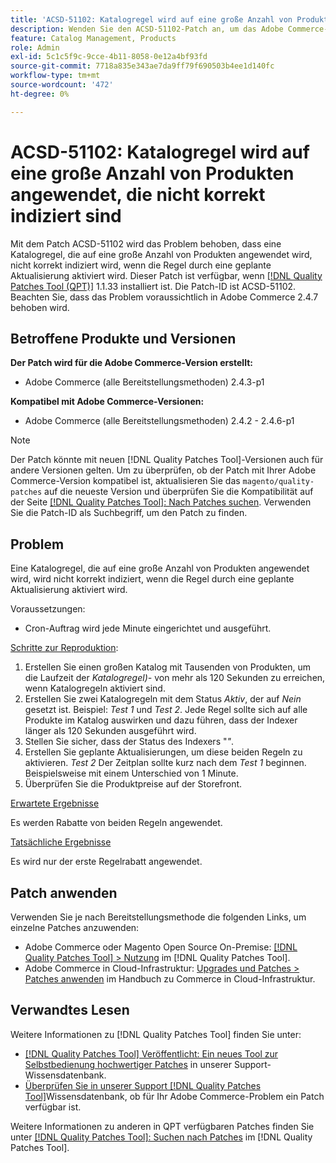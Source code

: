 ```yaml
---
title: 'ACSD-51102: Katalogregel wird auf eine große Anzahl von Produkten angewendet, die nicht korrekt indiziert sind'
description: Wenden Sie den ACSD-51102-Patch an, um das Adobe Commerce-Problem zu beheben, bei dem eine Katalogregel, die auf eine große Anzahl von Produkten angewendet wird, nicht korrekt indiziert wird, wenn die Regel durch ein geplantes Update aktiviert wird.
feature: Catalog Management, Products
role: Admin
exl-id: 5c1c5f9c-9cce-4b11-8058-0e12a4bf93fd
source-git-commit: 7718a835e343ae7da9ff79f690503b4ee1d140fc
workflow-type: tm+mt
source-wordcount: '472'
ht-degree: 0%

---
```


# ACSD-51102: Katalogregel wird auf eine große Anzahl von Produkten angewendet, die nicht korrekt indiziert sind

Mit dem Patch ACSD-51102 wird das Problem behoben, dass eine Katalogregel, die auf eine große Anzahl von Produkten angewendet wird, nicht korrekt indiziert wird, wenn die Regel durch eine geplante Aktualisierung aktiviert wird. Dieser Patch ist verfügbar, wenn [[!DNL Quality Patches Tool (QPT)]](/help/announcements/adobe-commerce-announcements/magento-quality-patches-released-new-tool-to-self-serve-quality-patches.md) 1.1.33 installiert ist. Die Patch-ID ist ACSD-51102. Beachten Sie, dass das Problem voraussichtlich in Adobe Commerce 2.4.7 behoben wird.

## Betroffene Produkte und Versionen

**Der Patch wird für die Adobe Commerce-Version erstellt:**

* Adobe Commerce (alle Bereitstellungsmethoden) 2.4.3-p1

**Kompatibel mit Adobe Commerce-Versionen:**

* Adobe Commerce (alle Bereitstellungsmethoden) 2.4.2 - 2.4.6-p1

>[!NOTE]
>
>Der Patch könnte mit neuen [!DNL Quality Patches Tool]-Versionen auch für andere Versionen gelten. Um zu überprüfen, ob der Patch mit Ihrer Adobe Commerce-Version kompatibel ist, aktualisieren Sie das `magento/quality-patches` auf die neueste Version und überprüfen Sie die Kompatibilität auf der Seite [[!DNL Quality Patches Tool]: Nach Patches suchen](https://experienceleague.adobe.com/tools/commerce-quality-patches/index.html?lang=de). Verwenden Sie die Patch-ID als Suchbegriff, um den Patch zu finden.

## Problem

Eine Katalogregel, die auf eine große Anzahl von Produkten angewendet wird, wird nicht korrekt indiziert, wenn die Regel durch eine geplante Aktualisierung aktiviert wird.

Voraussetzungen:

* Cron-Auftrag wird jede Minute eingerichtet und ausgeführt.

<u>Schritte zur Reproduktion</u>:

1. Erstellen Sie einen großen Katalog mit Tausenden von Produkten, um die Laufzeit der *Katalogregel)-* von mehr als 120 Sekunden zu erreichen, wenn Katalogregeln aktiviert sind.
2. Erstellen Sie zwei Katalogregeln mit dem Status *Aktiv*, der auf *Nein* gesetzt ist.  Beispiel: *Test 1* und *Test 2*. Jede Regel sollte sich auf alle Produkte im Katalog auswirken und dazu führen, dass der Indexer länger als 120 Sekunden ausgeführt wird.
3. Stellen Sie sicher, dass der Status des Indexers &quot;*&quot;*.
4. Erstellen Sie geplante Aktualisierungen, um diese beiden Regeln zu aktivieren. *Test 2* Der Zeitplan sollte kurz nach dem *Test 1* beginnen. Beispielsweise mit einem Unterschied von 1 Minute.
5. Überprüfen Sie die Produktpreise auf der Storefront.

<u>Erwartete Ergebnisse</u>

Es werden Rabatte von beiden Regeln angewendet.

<u>Tatsächliche Ergebnisse</u>

Es wird nur der erste Regelrabatt angewendet.

## Patch anwenden

Verwenden Sie je nach Bereitstellungsmethode die folgenden Links, um einzelne Patches anzuwenden:

* Adobe Commerce oder Magento Open Source On-Premise: [[!DNL Quality Patches Tool] > Nutzung](<https://experienceleague.adobe.com/docs/commerce-operations/tools/quality-patches-tool/usage.html?lang=de>) im [!DNL Quality Patches Tool].
* Adobe Commerce in Cloud-Infrastruktur: [Upgrades und Patches > Patches anwenden](https://experienceleague.adobe.com/docs/commerce-cloud-service/user-guide/develop/upgrade/apply-patches.html?lang=de) im Handbuch zu Commerce in Cloud-Infrastruktur.

## Verwandtes Lesen

Weitere Informationen zu [!DNL Quality Patches Tool] finden Sie unter:

* [[!DNL Quality Patches Tool] Veröffentlicht: Ein neues Tool zur Selbstbedienung hochwertiger Patches](/help/announcements/adobe-commerce-announcements/magento-quality-patches-released-new-tool-to-self-serve-quality-patches.md) in unserer Support-Wissensdatenbank.
* [Überprüfen Sie in unserer Support [!DNL Quality Patches Tool]](/help/support-tools/patches-available-in-qpt-tool/check-patch-for-magento-issue-with-magento-quality-patches.md)Wissensdatenbank, ob für Ihr Adobe Commerce-Problem ein Patch verfügbar ist.

Weitere Informationen zu anderen in QPT verfügbaren Patches finden Sie unter [[!DNL Quality Patches Tool]: Suchen nach Patches](<https://experienceleague.adobe.com/tools/commerce-quality-patches/index.html?lang=de>) im [!DNL Quality Patches Tool].
